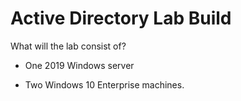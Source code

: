 # Active Directory Lab Build

What will the lab consist of? 

- One 2019 Windows server

- Two Windows 10 Enterprise machines.


